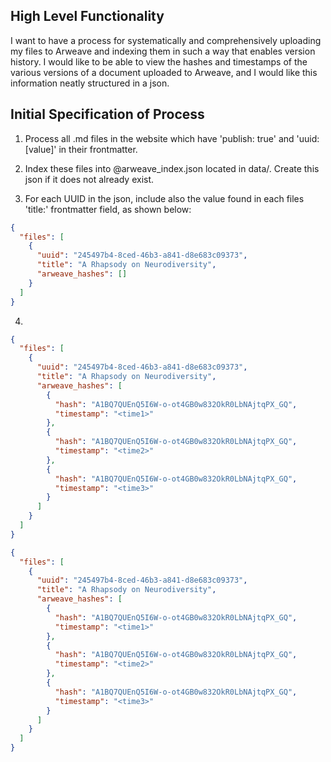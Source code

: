 ## High Level Functionality

I want to have a process for systematically and comprehensively uploading my files to Arweave and indexing them in such a way that enables version history. I would like to be able to view the hashes and timestamps of the various versions of a document uploaded to Arweave, and I would like this information neatly structured in a json.

## Initial Specification of Process

1. Process all .md files in the website which have 'publish: true' and 'uuid: [value]' in their frontmatter.

2. Index these files into @arweave_index.json located in data/. Create this json if it does not already exist.

3. For each UUID in the json, include also the value found in each files 'title:' frontmatter field, as shown below:

```json
{
  "files": [
    {
      "uuid": "245497b4-8ced-46b3-a841-d8e683c09373",
      "title": "A Rhapsody on Neurodiversity",
      "arweave_hashes": []
    }
  ]
}
```

4.

```json
{
  "files": [
    {
      "uuid": "245497b4-8ced-46b3-a841-d8e683c09373",
      "title": "A Rhapsody on Neurodiversity",
      "arweave_hashes": [
        {
          "hash": "A1BQ7QUEnQ5I6W-o-ot4GB0w832OkR0LbNAjtqPX_GQ",
          "timestamp": "<time1>"
        },
        {
          "hash": "A1BQ7QUEnQ5I6W-o-ot4GB0w832OkR0LbNAjtqPX_GQ",
          "timestamp": "<time2>"
        },
        {
          "hash": "A1BQ7QUEnQ5I6W-o-ot4GB0w832OkR0LbNAjtqPX_GQ",
          "timestamp": "<time3>"
        }
      ]
    }
  ]
}
```

```json
{
  "files": [
    {
      "uuid": "245497b4-8ced-46b3-a841-d8e683c09373",
      "title": "A Rhapsody on Neurodiversity",
      "arweave_hashes": [
        {
          "hash": "A1BQ7QUEnQ5I6W-o-ot4GB0w832OkR0LbNAjtqPX_GQ",
          "timestamp": "<time1>"
        },
        {
          "hash": "A1BQ7QUEnQ5I6W-o-ot4GB0w832OkR0LbNAjtqPX_GQ",
          "timestamp": "<time2>"
        },
        {
          "hash": "A1BQ7QUEnQ5I6W-o-ot4GB0w832OkR0LbNAjtqPX_GQ",
          "timestamp": "<time3>"
        }
      ]
    }
  ]
}
```
